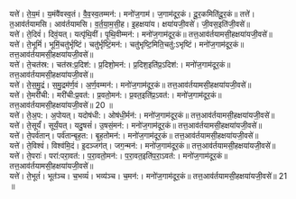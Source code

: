 

  
यत्ते॑। ते॒य॒मं। य॒मंवै॑वस्व॒तं। वै॒व॒स्व॒तम्मन॑:। मनो॑ज॒गाम॑। ज॒गाम॑दूर॒कं। दू॒र॒कमिति॑दू॒र॒कं॥ तत्ते॑। त॒आव॑र्तयामसि। आव॑र्तयामसि। व॒र्त॒या॒म॒सी॒ह। इ॒हक्षया॑य। क्षया॑यजी॒वसे॑। जी॒वस॒इति॑जी॒वसे॑॥  
यत्ते॑। ते॒दिवं॑। दिवं॒यत्। यत्पृ॑थि॒वीं। पृ॒थि॒वीम्मन॑:। मनो॑ज॒गाम॑दूर॒कं॥ तत्त॒आव॑र्तयामसी॒हक्षया॑यजी॒वसे॑॥  
यत्ते॑। ते॒भूमिं॑। भूमिं॒चतु॑र्भृष्टिं। चतु॑र्भृष्टिं॒मन॑:। चतु॑भृष्टि॒मिति॒चतु॑:ऽभृष्टिं। मनो॑ज॒गाम॑दूर॒कं॥ तत्त॒आव॑र्तयामसी॒हक्षया॑यजी॒वसे॑॥  
यत्ते॑। ते॒चत॑स्र:। चत॑स्र:प्र॒दिश॑:। प्र॒दिशो॒मन॑:। प्र॒दिश॒इति॑प्र॒ऽदिश॑:। मनो॑ज॒गाम॑दूर॒कं॥ तत्त॒आव॑र्तयामसी॒हक्षया॑यजी॒वसे॑॥  
यत्ते॑। ते॒स॒मु॒द्रं। स॒मु॒द्रम॑र्ण॒वं। अ॒र्ण॒वम्मन॑:। मनो॑ज॒गाम॑दूर॒कं॥ तत्त॒आव॑र्तयामसी॒हक्षया॑यजी॒वसे॑॥  
यत्ते॑। ते॒मरी॑ची:। मरी॑ची:प्र॒वत॑:। प्र॒वतो॒मन॑:। प्र॒वत॒इति॑प्र॒ऽवत॑:। मनो॑ज॒गाम॑दूर॒कं॥ तत्त॒आव॑र्तयामसी॒हक्षया॑यजी॒वसे॑॥ 20 ॥  
यत्ते॑। ते॒अ॒प:। अ॒पोयत्। यदोष॑धी:। ओष॑धी॒र्मन॑:। मनो॑ज॒गाम॑दूर॒कं॥ तत्त॒आव॑र्तयामसी॒हक्षया॑यजी॒वसे॑॥  
यत्ते॑। ते॒सूर्यं॑। सूर्यं॒यत्। यदु॒षसं॑। उ॒षसं॒मन॑:। मनो॑ज॒गाम॑दूर॒कं॥ तत्त॒आव॑र्तयामसी॒हक्षया॑यजी॒वसे॑॥  
यत्ते॑। ते॒पर्व॑तान्। पर्व॑तान्बृह॒त:। बृ॒ह॒तोमन॑:। मनो॑ज॒गाम॑दूर॒कं॥ तत्त॒आव॑र्तयामसी॒हक्षया॑यजी॒वसे॑॥  
यत्ते॑। ते॒विश्वं॑। विश्व॑मि॒दं। इ॒दञ्जग॑त्। जग॒न्मन॑:। मनो॑ज॒गाम॑दूर॒कं॥ तत्त॒आव॑र्तयामसी॒हक्षया॑यजी॒वसे॑॥  
यत्ते॑। ते॒पराः॑। परा॑:परा॒वत॑:। प॒रा॒वतो॒मन॑:। प॒रा॒वत॒इति॑प॒रा॒ऽवत॑:। मनो॑ज॒गाम॑दूर॒कं॥ तत्त॒आव॑र्तयामसी॒हक्षया॑यजी॒वसे॑॥  
यत्ते॑। ते॒भूतं॑। भूत॑ञ्च। च॒भव्यं॑। भव्य॑ञ्च। च॒मन॑:। मनो॑ज॒गाम॑दूर॒कं॥ तत्त॒आव॑र्तयामसी॒हक्षया॑यजी॒वसे॑॥ 21 ॥  
